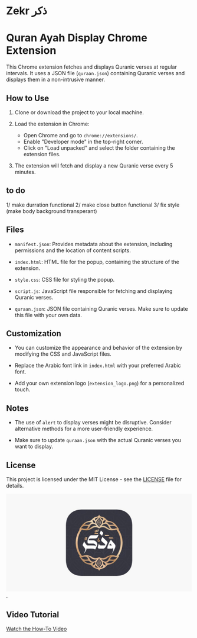 # Zekr ذكر

# Quran Ayah Display Chrome Extension

This Chrome extension fetches and displays Quranic verses at regular intervals. It uses a JSON file (`quraan.json`) containing Quranic verses and displays them in a non-intrusive manner.

## How to Use

1. Clone or download the project to your local machine.

2. Load the extension in Chrome:
   - Open Chrome and go to `chrome://extensions/`.
   - Enable "Developer mode" in the top-right corner.
   - Click on "Load unpacked" and select the folder containing the extension files.

3. The extension will fetch and display a new Quranic verse every 5 minutes.

## to do
1/ make durration functional
2/ make close button functional
3/ fix style (make body background transperant)

## Files

- `manifest.json`: Provides metadata about the extension, including permissions and the location of content scripts.

- `index.html`: HTML file for the popup, containing the structure of the extension.

- `style.css`: CSS file for styling the popup.

- `script.js`: JavaScript file responsible for fetching and displaying Quranic verses.

- `quraan.json`: JSON file containing Quranic verses. Make sure to update this file with your own data.

## Customization

- You can customize the appearance and behavior of the extension by modifying the CSS and JavaScript files.

- Replace the Arabic font link in `index.html` with your preferred Arabic font.

- Add your own extension logo (`extension_logo.png`) for a personalized touch.

## Notes

- The use of `alert` to display verses might be disruptive. Consider alternative methods for a more user-friendly experience.

- Make sure to update `quraan.json` with the actual Quranic verses you want to display.

## License

This project is licensed under the MIT License - see the [LICENSE](LICENSE) file for details.

![Zekr Logo](extension_logo.png).

## Video Tutorial

[Watch the How-To Video](how_to.mp4)

